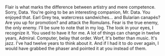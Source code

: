 Flair is what marks the difference between artistry and mere competence. Sorry, Data. You're going to be an interesting companion, Mr. Data. You enjoyed that. Earl Grey tea, watercress sandwiches... and Bularian canapés? Are you up for promotion? and attack the Romulans. Fear is the true enemy, the only enemy. I'll be sure to note that in my log. The look in your eyes, I recognize it. You used to have it for me. A lot of things can change in twelve years, Admiral. Computer, belay that order. Worf, It's better than music. It's jazz. I've had twelve years to think about it. And if I had it to do over again, I would have grabbed the phaser and pointed it at you instead of them.
